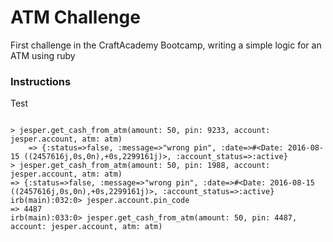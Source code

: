 # ATM Challenge

First challenge in the CraftAcademy Bootcamp, writing a simple logic for an ATM using ruby

### Instructions

Test

```

> jesper.get_cash_from_atm(amount: 50, pin: 9233, account: jesper.account, atm: atm)
    => {:status=>false, :message=>"wrong pin", :date=>#<Date: 2016-08-15 ((2457616j,0s,0n),+0s,2299161j)>, :account_status=>:active}
> jesper.get_cash_from_atm(amount: 50, pin: 1988, account: jesper.account, atm: atm)
=> {:status=>false, :message=>"wrong pin", :date=>#<Date: 2016-08-15 ((2457616j,0s,0n),+0s,2299161j)>, :account_status=>:active}
irb(main):032:0> jesper.account.pin_code
=> 4487
irb(main):033:0> jesper.get_cash_from_atm(amount: 50, pin: 4487, account: jesper.account, atm: atm)

```
